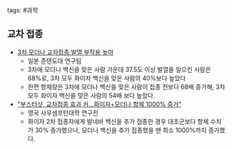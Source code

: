 tags: #과학

## 교차 접종
- [3차 모더나 교차접종 발열 부작용 높아](http://www.bosa.co.kr/news/articleView.html?idxno=2168600)
	- 일본 준텐도대 연구팀
	- 3차에 모더나 백신을 맞은 사람 가운데 37.5도 이상 발열을 일으킨 사람은 68%로, 3차 모두 화이자 백신을 맞은 사람의 40%보다 높았다  
  	- 한편 항체량은 3차에 모더나 백신을 맞은 사람이 접종 전보다 68배 증가해, 3차 모두 화이자 백신을 맞은 사람의 54배 보다 높았다.  
 - ["부스터샷, 교차접종 효과 커…화이자+모더나 항체 1000% 증가"](https://www.joongang.co.kr/article/25029155)
	 -  영국 사우샘프턴대학 연구진
	 -   화이자 2차 접종자에게 발네바 백신을 추가 접종한 경우 대조군보다 항체 수치가 30% 증가했으나, 모더나 백신을 추가 접종했을 땐 최소 1000%까지 증가했다.

